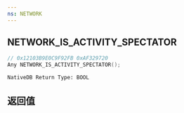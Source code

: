 ```yaml
---
ns: NETWORK
---
```

## NETWORK_IS_ACTIVITY_SPECTATOR

```c
// 0x12103B9E0C9F92FB 0xAF329720
Any NETWORK_IS_ACTIVITY_SPECTATOR();
```

```
NativeDB Return Type: BOOL
```

## 返回值
